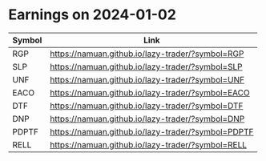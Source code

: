 # Earnings on 2024-01-02

| Symbol | Link |
| ---| --- |
| RGP | https://namuan.github.io/lazy-trader/?symbol=RGP |
| SLP | https://namuan.github.io/lazy-trader/?symbol=SLP |
| UNF | https://namuan.github.io/lazy-trader/?symbol=UNF |
| EACO | https://namuan.github.io/lazy-trader/?symbol=EACO |
| DTF | https://namuan.github.io/lazy-trader/?symbol=DTF |
| DNP | https://namuan.github.io/lazy-trader/?symbol=DNP |
| PDPTF | https://namuan.github.io/lazy-trader/?symbol=PDPTF |
| RELL | https://namuan.github.io/lazy-trader/?symbol=RELL |
